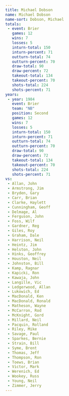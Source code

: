 ```yaml
---
title: Michael Dobson
name: Michael Dobson
name-sort: Dobson, Michael
totals:
 - event: Brier
   games: 12
   wins: 7
   losses: 5
   inturn-total: 150
   inturn-percent: 71
   outturn-total: 74
   outturn-percent: 70
   draw-total: 90
   draw-percent: 72
   takeout-total: 134
   takeout-percent: 70
   shots-total: 224
   shots-percent: 71
years:
 - year: 1984
   event: Brier
   team: "NB"
   position: Second
   games: 12
   wins: 7
   losses: 5
   inturn-total: 150
   inturn-percent: 71
   outturn-total: 74
   outturn-percent: 70
   draw-total: 90
   draw-percent: 72
   takeout-total: 134
   takeout-percent: 70
   shots-total: 224
   shots-percent: 71
vs:
 - Allan, John
 - Armstrong, Jim
 - Bryden, Gary
 - Carr, Brian
 - Clarke, Haylett
 - Cunningham, Geoff
 - Delmage, Al
 - Ferguson, John
 - Foss, Wilf
 - Gardner, Reg
 - Giles, Roy
 - Graham, Dale
 - Harrison, Neil
 - Heintz, Jim
 - Helston, John
 - Hinks, Geoffrey
 - Houston, Neil
 - Johnston, Bill
 - Kamp, Ragnar
 - Kapicki, Ron
 - Kawaja, John
 - Langille, Vic
 - Ledgerwood, Allan
 - Lukowich, Ed
 - MacDonald, Ken
 - MacDonald, Ronald
 - Matheson, Wayne
 - McCarron, Rod
 - McKnight, Gord
 - Millard, Neil
 - Pacquin, Rolland
 - Riley, Mike
 - Savage, Paul
 - Sparkes, Bernie
 - Strain, Bill
 - Syme, Brent
 - Thomas, Jeff
 - Thompson, Ron
 - Toews, Brian
 - Victor, Mark
 - Werenich, Ed
 - Wookey, Russ
 - Young, Neil
 - Zimmer, Jerry
---
```

